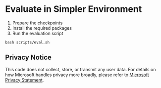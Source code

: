 # Evaluate in Simpler Environment

1. Prepare the checkpoints
2. Install the required packages
3. Run the evaluation script

```
bash scripts/eval.sh
```

## Privacy Notice

This code does not collect, store, or transmit any user data. For details on how Microsoft handles privacy more broadly, please refer to [Microsoft Privacy Statement](https://go.microsoft.com/fwlink/?LinkId=521839).
